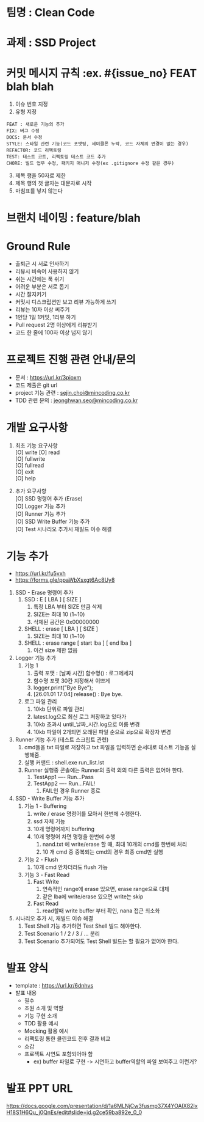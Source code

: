 # 팀명 : Clean Code
# 과제 : SSD Project

# 커밋 메시지 규칙 :ex. #{issue_no} FEAT blah blah

1. 이슈 번호 지정
2. 유형 지정
```
FEAT : 새로운 기능의 추가
FIX: 버그 수정
DOCS: 문서 수정
STYLE: 스타일 관련 기능(코드 포맷팅, 세미콜론 누락, 코드 자체의 변경이 없는 경우)
REFACTOR: 코드 리펙토링
TEST: 테스트 코트, 리펙토링 테스트 코드 추가
CHORE: 빌드 업무 수정, 패키지 매니저 수정(ex .gitignore 수정 같은 경우)
```
3. 제목 행을 50자로 제한
4. 제목 행의 첫 글자는 대문자로 시작
5. 마침표를 넣지 않는다


# 브랜치 네이밍 : feature/blah

# Ground Rule
- 출퇴근 시 서로 인사하기
- 리뷰시 비속어 사용하지 않기
- 쉬는 시간에는 푹 쉬기
- 어려운 부분은 서로 돕기
- 시간 잘지키기
- 커밋시 디스크립션만 보고 리뷰 가능하게 쓰기
- 리뷰는 10자 이상 써주기
- 1인당 1일 1커밋, 1리뷰 하기
- Pull request 2명 이상에게 리뷰받기
- 코드 한 줄에 100자 이상 넘지 않기

# 프로젝트 진행 관련 안내/문의
- 문서 : https://url.kr/3pioxm
- 코드 제출은 git url
- project 기능 관련 : sejin.choi@mincoding.co.kr
- TDD 관련 문의 : jeonghwan.seo@mincoding.co.kr

# 개발 요구사항
1. 최초 기능 요구사항  
[O] write 
[O] read  
[O] fullwrite  
[O] fullread  
[O] exit  
[O] help  

2. 추가 요구사항  
[O] SSD 명령어 추가 (Erase)  
[O] Logger 기능 추가  
[O] Runner 기능 추가  
[O] SSD Write Buffer 기능 추가  
[O] Test 시나리오 추가시 재빌드 이슈 해결  

# 기능 추가
- https://url.kr/fu5vxh
- https://forms.gle/ppaWbXsxgt6Ac8Uy8
1. SSD - Erase 명령어 추가
    1. SSD : E [ LBA ] [ SIZE ]
        1. 특정 LBA 부터 SIZE 만큼 삭제
        2. SIZE는 최대 10 (1~10)
        3. 삭제된 공간은 0x00000000
    2. SHELL : erase [ LBA ] [ SIZE ]
        1. SIZE는 최대 10 (1~10)
    3. SHELL : erase range [ start lba ] [ end lba ]
        1. 이건 size 제한 없음
2. Logger 기능 추가
    1. 기능 1
        1. 출력 포맷 : [날짜 시간] 함수명() : 로그메세지
        2. 함수명 포맷 30칸 지정해서 이쁘게
        3. logger.print(”Bye Bye”);
        4. [26.01.01 17:04] release() : Bye bye.
    2. 로그 파일 관리
        1. 10kb 단위로 파일 관리
        2. latest.log으로 최신 로그 저장하고 있다가
        3. 10kb 초과시 until_날짜_시간.log으로 이름 변경
        4. 10kb 파일이 2개되면 오래된 파일 순으로 zip으로 확장자 변경
3. Runner 기능 추가 (테스트 스크립트 관련)
    1. cmd들을 txt 파일로 저장하고 txt 파일을 입력하면 순서대로 테스트 기능을 실행해줌.
    2. 실행 커맨드 : shell.exe run_list.lst
    3. Runner 실행중 콘솔에는 Runner의 출력 외의 다른 출력은 없어야 한다.
        1. TestApp1 —- Run…Pass
        2. TestApp2 —- Run…FAIL!
            1. FAIL인 경우 Runner 종료
4. SSD - Write Buffer 기능 추가
    1. 기능 1 - Buffering
        1. write / erase 명령어를 모아서 한번에 수행한다.
        2. ssd 자체 기능
        3. 10개 명령어까지 buffering
        4. 10개 명령어 차면 명령을 한번에 수행
            1. nand.txt 에 write/erase 할 때, 최대 10개의 cmd를 한번에 처리
            2. 10 개 cmd 중 중복되는 cmd의 경우 최종 cmd만 실행
    2. 기능 2 - Flush
        1. 10개 cmd 안차더라도 flush 가능
    3. 기능 3 - Fast Read
        1. Fast Write
            1. 연속적인 range에 erase 있으면, erase range으로 대체
            2. 같은 lba에 write/erase 있으면 write는 skip 
        2. Fast Read
            1. read할때 write buffer 부터 확인, nana 접근 최소화
5. 시나리오 추가 시, 재빌드 이슈 해결
    1. Test Shell 기능 추가하면 Test Shell 빌드 해야한다.
    2. Test Scenario 1 / 2 / 3 / … 분리
    3. Test Scenario 추가되어도 Test Shell 빌드는 할 필요가 없어야 한다.

# 발표 양식
- template : https://url.kr/6dnhvs
- 발표 내용
  - 필수
  - 조원 소개 및 역할
  - 기능 구현 소개
  - TDD 활용 예시
  - Mocking 활용 예시
  - 리팩토링 통한 클린코드 전후 결과 비교
  - 소감
  - 프로젝트 시연도 포함되어야 함
    - ex) buffer 파일로 구현 -> 시연하고 buffer역할의 파일 보여주고 이런거?

# 발표 PPT URL
https://docs.google.com/presentation/d/1a6MLNjCw3fusmp37X4YOAIX82IxH18S1H6Qu_j0QnEs/edit#slide=id.g2ce59ba892e_0_0
